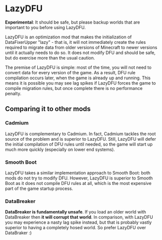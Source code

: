 # LazyDFU

**Experimental**: It should be safe, but please backup worlds that are important to you before using LazyDFU.

LazyDFU is an optimization mod that makes the initialization of DataFixerUpper "lazy" - that is, it
will not immediately create the rules required to migrate data from older versions of Minecraft to
newer versions until it actually needs to do so. It does not modify DFU and should be safe, but do
exercise more than the usual caution.

The premise of LazyDFU is simple: most of the time, you will not need to convert data for every version
of the game. As a result, DFU rule compilation occurs later, when the game is already up and running.
This means it is possible you may see lag spikes if LazyDFU forces the game to compile migration rules,
but once complete there is no performance penalty.

## Comparing it to other mods

### Cadmium

LazyDFU is complementary to Cadmium. In fact, Cadmium tackles the root source of the problem and is
superior to LazyDFU. Still, LazyDFU will defer the initial compilation of DFU rules until needed,
so the game will start up much more quickly (especially on lower end systems).

### Smooth Boot

LazyDFU takes a similar implementation approach to Smooth Boot: both mods do not try to modify DFU.
However, LazyDFU is superior to Smooth Boot as it does not compile DFU rules at all, which is the most
expensive part of the game startup process.

### DataBreaker

**DataBreaker is fundamentally unsafe**. If you load an older world with DataBreaker then **it will corrupt
that world**. In comparison, with LazyDFU you may experience a nasty lag spike instead, but that is probably
vastly superior to having a completely hosed world. So prefer LazyDFU over DataBraker :)